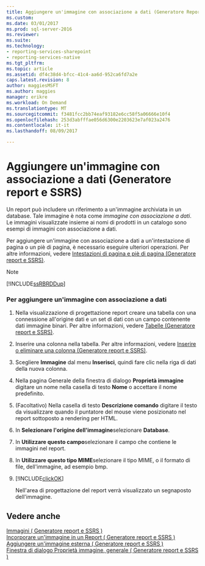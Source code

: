 ```yaml
---
title: Aggiungere un'immagine con associazione a dati (Generatore Report e SSRS) | Documenti Microsoft
ms.custom: 
ms.date: 03/01/2017
ms.prod: sql-server-2016
ms.reviewer: 
ms.suite: 
ms.technology:
- reporting-services-sharepoint
- reporting-services-native
ms.tgt_pltfrm: 
ms.topic: article
ms.assetid: df4c38d4-bfcc-41c4-aa6d-952ca6fd7a2e
caps.latest.revision: 8
author: maggiesMSFT
ms.author: maggies
manager: erikre
ms.workload: On Demand
ms.translationtype: MT
ms.sourcegitcommit: f3481fcc2bb74eaf93182e6cc58f5a06666e10f4
ms.openlocfilehash: 253d3abfffae056d6300e2203623e7af023a2476
ms.contentlocale: it-it
ms.lasthandoff: 08/09/2017

---
```

# <a name="add-a-data-bound-image-report-builder-and-ssrs"></a>Aggiungere un'immagine con associazione a dati (Generatore report e SSRS)
  Un report può includere un riferimento a un'immagine archiviata in un database. Tale immagine è nota come *immagine con associazione a dati*. Le immagini visualizzate insieme ai nomi di prodotti in un catalogo sono esempi di immagini con associazione a dati.  
  
 Per aggiungere un'immagine con associazione a dati a un'intestazione di pagina o un piè di pagina, è necessario eseguire ulteriori operazioni. Per altre informazioni, vedere [Intestazioni di pagina e piè di pagina &#40;Generatore report e SSRS&#41;](../../reporting-services/report-design/page-headers-and-footers-report-builder-and-ssrs.md).  
  
> [!NOTE]  
>  [!INCLUDE[ssRBRDDup](../../includes/ssrbrddup-md.md)]  
  
### <a name="to-add-a-data-bound-image"></a>Per aggiungere un'immagine con associazione a dati  
  
1.  Nella visualizzazione di progettazione report creare una tabella con una connessione all'origine dati e un set di dati con un campo contenente dati immagine binari. Per altre informazioni, vedere [Tabelle &#40;Generatore report e SSRS&#41;](../../reporting-services/report-design/tables-report-builder-and-ssrs.md).  
  
2.  Inserire una colonna nella tabella. Per altre informazioni, vedere [Inserire o eliminare una colonna &#40;Generatore report e SSRS&#41;](../../reporting-services/report-design/insert-or-delete-a-column-report-builder-and-ssrs.md).  
  
3.  Scegliere **Immagine** dal menu **Inserisci**, quindi fare clic nella riga di dati della nuova colonna.  
  
4.  Nella pagina Generale della finestra di dialogo **Proprietà immagine** digitare un nome nella casella di testo **Nome** o accettare il nome predefinito.  
  
5.  (Facoltativo) Nella casella di testo **Descrizione comando** digitare il testo da visualizzare quando il puntatore del mouse viene posizionato nel report sottoposto a rendering per HTML.  
  
6.  In **Selezionare l'origine dell'immagine**selezionare **Database**.  
  
7.  In **Utilizzare questo campo**selezionare il campo che contiene le immagini nel report.  
  
8.  In **Utilizzare questo tipo MIME**selezionare il tipo MIME, o il formato di file, dell'immagine, ad esempio bmp.  
  
9. [!INCLUDE[clickOK](../../includes/clickok-md.md)]  
  
     Nell'area di progettazione del report verrà visualizzato un segnaposto dell'immagine.  
  
## <a name="see-also"></a>Vedere anche  
 [Immagini &#40; Generatore report e SSRS &#41;](../../reporting-services/report-design/images-report-builder-and-ssrs.md)   
 [Incorporare un'immagine in un Report &#40; Generatore report e SSRS &#41;](../../reporting-services/report-design/embed-an-image-in-a-report-report-builder-and-ssrs.md)   
 [Aggiungere un'immagine esterna &#40; Generatore report e SSRS &#41;](../../reporting-services/report-design/add-an-external-image-report-builder-and-ssrs.md)   
 [Finestra di dialogo Proprietà immagine, generale &#40; Generatore report e SSRS &#41;](http://msdn.microsoft.com/library/c2218b93-f7fe-46ef-995f-d7dadf9752ec)  
  
  

